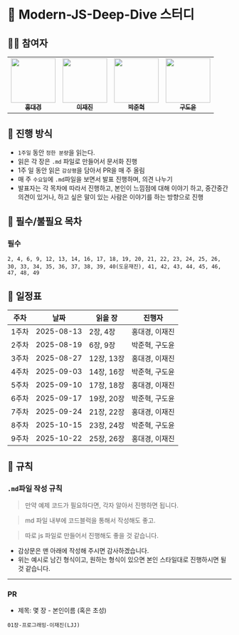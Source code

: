 # 📘 Modern-JS-Deep-Dive 스터디

## 🙇‍♂️ 참여자

 <table>
    <tr>
      <td align="center"><a href="https://github.com/dg1418"><img src="https://github.com/dg1418.png" width="100px;" height="100px"; alt=""/><br /><sub><b>홍대경</b></sub></a><br />
      <td align="center"><a href="https://github.com/zzzRYT"><img src="https://github.com/zzzRYT.png" width="100px;" height="100px;" alt=""/><br /><sub><b>이재진</b></sub></a>
      <td align="center"><a href="https://github.com/nicodora"><img src="https://github.com/nicodora.png" width="100px;" height="100px;" alt=""/><br /><sub><b>박준혁</b></sub></a>
      <td align="center"><a href="https://github.com/rhehfl"><img src="https://github.com/rhehfl.png" width="100px;" height="100px;" alt=""/><br /><sub><b>구도윤</b></sub></a>
    </tr>
  </table>

## 🚩 진행 방식

- `1주일` 동안 `정한 분량`을 읽는다.
- 읽은 각 장은 `.md` 파일로 만들어서 문서화 진행
- 1주 일 동안 읽은 `감상평`을 담아서 PR을 매 주 올림
- 매 주 `수요일`에 `.md`파일을 보면서 발표 진행하며, 의견 나누기
- 발표자는 각 목차에 따라서 진행하고, 본인이 느낌점에 대해 이야기 하고, 중간중간 의견이 있거나, 하고 싶은 말이 있는 사람은 이야기를 하는 방향으로 진행

## 🐽 필수/불필요 목차

### 필수

```
2, 4, 6, 9, 12, 13, 14, 16, 17, 18, 19, 20, 21, 22, 23, 24, 25, 26, 30, 33, 34, 35, 36, 37, 38, 39, 40(도윤재진), 41, 42, 43, 44, 45, 46, 47, 48, 49
```

## 📅 일정표

| 주차  | 날짜       | 읽을 장    | 진행자         |
| ----- | ---------- | ---------- | -------------- |
| 1주차 | 2025-08-13 | 2장, 4장   | 홍대경, 이재진 |
| 2주차 | 2025-08-19 | 6장, 9장   | 박준혁, 구도윤 |
| 3주차 | 2025-08-27 | 12장, 13장 | 홍대경, 이재진 |
| 4주차 | 2025-09-03 | 14장, 16장 | 박준혁, 구도윤 |
| 5주차 | 2025-09-10 | 17장, 18장 | 홍대경, 이재진 |
| 6주차 | 2025-09-17 | 19장, 20장 | 박준혁, 구도윤 |
| 7주차 | 2025-09-24 | 21장, 22장 | 홍대경, 이재진 |
| 8주차 | 2025-10-15 | 23장, 24장 | 박준혁, 구도윤 |
| 9주차 | 2025-10-22 | 25장, 26장 | 홍대경, 이재진 |

## 📌 규칙

### `.md`파일 작성 규칙

> 만약 예제 코드가 필요하다면, 각자 알아서 진행하면 됩니다.

> md 파일 내부에 코드블럭을 통해서 작성해도 좋고.

> 따로 js 파일로 만들어서 진행해도 좋을 것 같습니다.

- 감상문은 맨 아래에 작성해 주시면 감사하겠습니다.
- 위는 예시로 남긴 형식이고, 원하는 형식이 있으면 본인 스타일대로 진행하시면 될 것 같습니다.

---

### PR

- 제목: 몇 장 - 본인이름 (혹은 초성)

```
01장-프로그래밍-이재진(LJJ)
```
